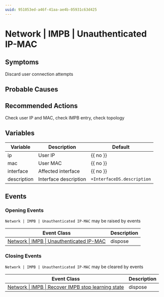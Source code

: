 ```yaml
---
uuid: 951053ed-a46f-41aa-ae4b-05931c63d425
---
```

# Network | IMPB | Unauthenticated IP-MAC

## Symptoms

Discard user connection attempts

## Probable Causes

## Recommended Actions

Check user IP and MAC, check IMPB entry, check topology

## Variables

Variable | Description | Default
--- | --- | ---
ip | User IP | {{ no }}
mac | User MAC | {{ no }}
interface | Affected interface | {{ no }}
description | Interface description | `=InterfaceDS.description`

## Events

### Opening Events
`Network | IMPB | Unauthenticated IP-MAC` may be raised by events

Event Class | Description
--- | ---
[Network \| IMPB \| Unauthenticated IP-MAC](../../../event-classes/network/impb/unauthenticated-ip-mac.md) | dispose

### Closing Events
`Network | IMPB | Unauthenticated IP-MAC` may be cleared by events

Event Class | Description
--- | ---
[Network \| IMPB \| Recover IMPB stop learning state](../../../event-classes/network/impb/recover-impb-stop-learning-state.md) | dispose

